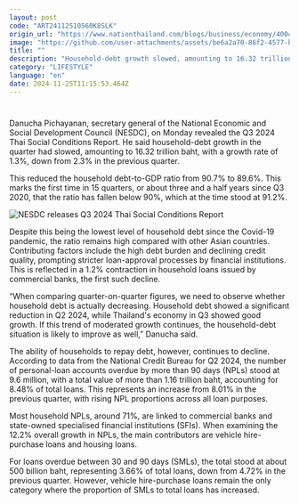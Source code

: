 ```yaml
---
layout: post
code: "ART24112510560K8SLK"
origin_url: "https://www.nationthailand.com/blogs/business/economy/40043601"
image: "https://github.com/user-attachments/assets/be6a2a70-86f2-4577-bb58-cccc26542f0c"
title: ""
description: "Household-debt growth slowed, amounting to 16.32 trillion baht, with a growth rate of 1.3%,"
category: "LIFESTYLE"
language: "en"
date: 2024-11-25T11:15:53.464Z
---
```


# 









Danucha Pichayanan, secretary general of the National Economic and Social Development Council (NESDC), on Monday revealed the Q3 2024 Thai Social Conditions Report. He said household-debt growth in the quarter had slowed, amounting to 16.32 trillion baht, with a growth rate of 1.3%, down from 2.3% in the previous quarter.

This reduced the household debt-to-GDP ratio from 90.7% to 89.6%. This marks the first time in 15 quarters, or about three and a half years since Q3 2020, that the ratio has fallen below 90%, which at the time stood at 91.2%.

  ![NESDC releases Q3 2024 Thai Social Conditions Report](https://github.com/user-attachments/assets/e42cd1ce-13de-452e-abba-b9b98848c2a8)

Despite this being the lowest level of household debt since the Covid-19 pandemic, the ratio remains high compared with other Asian countries. Contributing factors include the high debt burden and declining credit quality, prompting stricter loan-approval processes by financial institutions. This is reflected in a 1.2% contraction in household loans issued by commercial banks, the first such decline.

“When comparing quarter-on-quarter figures, we need to observe whether household debt is actually decreasing. Household debt showed a significant reduction in Q2 2024, while Thailand's economy in Q3 showed good growth. If this trend of moderated growth continues, the household-debt situation is likely to improve as well,” Danucha said.

The ability of households to repay debt, however, continues to decline. According to data from the National Credit Bureau for Q2 2024, the number of personal-loan accounts overdue by more than 90 days (NPLs) stood at 9.6 million, with a total value of more than 1.16 trillion baht, accounting for 8.48% of total loans. This represents an increase from 8.01% in the previous quarter, with rising NPL proportions across all loan purposes.

Most household NPLs, around 71%, are linked to commercial banks and state-owned specialised financial institutions (SFIs). When examining the 12.2% overall growth in NPLs, the main contributors are vehicle hire-purchase loans and housing loans.

For loans overdue between 30 and 90 days (SMLs), the total stood at about 500 billion baht, representing 3.66% of total loans, down from 4.72% in the previous quarter. However, vehicle hire-purchase loans remain the only category where the proportion of SMLs to total loans has increased.